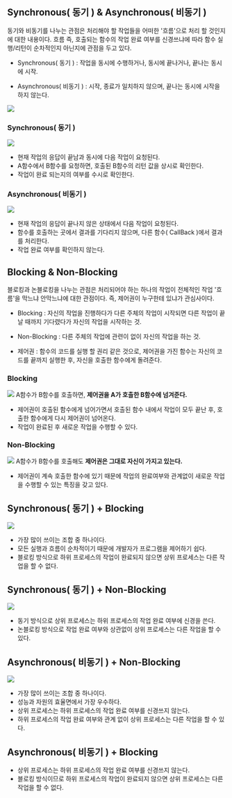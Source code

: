 ## Synchronous( 동기 ) & Asynchronous( 비동기 )
동기와 비동기를 나누는 관점은 처리해야 할 작업들을 어떠한 '흐름'으로 처리 할 것인지에 대한 내용이다.
<span style=”color:lightblue”>흐름 즉, 호출되는 함수의 작업 완료 여부를 신경쓰냐에 따라 함수 실행/리턴이 순차적인지 아닌지에 관점을 두고 있다.</span>

- Synchronous( 동기 ) : 작업을 동시에 수행하거나, 동시에 끝나거나, 끝나는 동시에 시작.

- Asynchronous( 비동기 ) : 시작, 종료가 일치하지 않으며, 끝나는 동시에 시작을 하지 않는다.

![](https://velog.velcdn.com/images/dymnam/post/18611389-df10-41f3-a62a-e3193182308b/image.png)


### Synchronous( 동기 )
![](https://velog.velcdn.com/images/dymnam/post/76d6f65e-a5ae-4e8d-bd05-13e726f4ce7e/image.png)
- 현재 작업의 응답이 끝남과 동시에 다음 작업이 요청된다.
- A함수에서 B함수를 요청하면, 호출된 B함수의 리턴 값을 상시로 확인한다.
- 작업이 완료 되는지의 여부를 수시로 확인한다.

### Asynchronous( 비동기 )
![](https://velog.velcdn.com/images/dymnam/post/1f491b97-3ff0-4a13-a297-68648826fc53/image.png)
- 현재 작업의 응답이 끝나지 않은 상태에서 다음 작업이 요청된다.
- 함수를 호출하는 곳에서 결과를 기다리지 않으며, 다른 함수( CallBack )에서 결과를 처리한다.
- 작업 완료 여부를 확인하지 않는다.

## Blocking & Non-Blocking
블로킹과 논블로킹을 나누는 관점은 처리되어야 하는 하나의 작업이 전체적인 작업 '흐름'을 막느냐 안막느냐에 대한 관점이다.
<span style=”color:lightblue”>즉, 제어권이 누구한테 있냐가 관심사</span>이다.

- Blocking : 자신의 작업을 진행하다가 다른 주체의 작업이 시작되면 다른 작업이 끝날 때까지 기다렸다가 자신의 작업을 시작하는 것.

- Non-Blocking : 다른 주체의 작업에 관련이 없이 자신의 작업을 하는 것.

- 제어권 : 함수의 코드를 실행 할 권리 같은 것으로, 제어권을 가진 함수는 자신의 코드를 끝까지 실행한 후, 자신을 호출한 함수에게 돌려준다.


### Blocking
![](https://velog.velcdn.com/images/dymnam/post/b18bfbfd-7da6-4332-b965-8fd365455030/image.png)
A함수가 B함수를 호출하면, **제어권을 A가 호출한 B함수에 넘겨준다.**

- 제어권이 호출된 함수에게 넘어가면서 호출된 함수 내에서 작업이 모두 끝난 후, 호출한 함수에게 다시 제어권이 넘어온다.
- 작업이 완료된 후 새로운 작업을 수행할 수 있다.

### Non-Blocking
![](https://velog.velcdn.com/images/dymnam/post/5cd52e24-3eff-420a-93e8-b0b35d136b88/image.png)
A함수가 B함수를 호출해도 **제어권은 그대로 자신이 가지고 있는다.**

- 제어권이 계속 호출한 함수에 있기 때문에 작업의 완료여부와 관계없이 새로운 작업을 수행할 수 있는 특징을 갖고 있다.

## Synchronous( 동기 ) + Blocking
![](https://velog.velcdn.com/images/dymnam/post/b7abe2c7-5e75-4a1d-98e8-f91efdb011fe/image.png)
- 가장 많이 쓰이는 조합 중 하나이다.
- 모든 실행과 흐름이 순차적이기 때문에 개발자가 프로그램을 제어하기 쉽다.
- 블로킹 방식으로 하위 프로세스의 작업이 완료되지 않으면 상위 프로세스는 다른 작업을 할 수 없다.

## Synchronous( 동기 ) + Non-Blocking
![](https://velog.velcdn.com/images/dymnam/post/79bd3b11-5708-4d0b-9b76-72bc9ebb03af/image.png)
- 동기 방식으로 상위 프로세스는 하위 프로세스의 작업 완료 여부에 신경을 쓴다.
- 논블로킹 방식으로 작업 완료 여부와 상관없이 상위 프로세스는 다른 작업을 할 수 있다.

## Asynchronous( 비동기 ) + Non-Blocking
![](https://velog.velcdn.com/images/dymnam/post/1d11ff0a-894f-4b75-8e86-272b854be505/image.png)
- 가장 많이 쓰이는 조합 중 하나이다.
- 성능과 자원의 효율면에서 가장 우수하다.
- 상위 프로세스는 하위 프로세스의 작업 완료 여부를 신경쓰지 않는다.
- 하위 프로세스의 작업 완료 여부와 관계 없이 상위 프로세스는 다른 작업을 할 수 있다.

## Asynchronous( 비동기 ) + Blocking

- 상위 프로세스는 하위 프로세스의 작업 완료 여부를 신경쓰지 않는다.
- 블로킹 방식이므로 하위 프로세스의 작업이 완료되지 않으면 상위 프로세스는 다른 작업을 할 수 없다.
